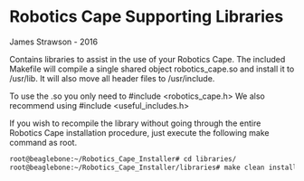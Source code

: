 # Robotics Cape Supporting Libraries
James Strawson - 2016

Contains libraries to assist in the use of your Robotics Cape.
The included Makefile will compile a single shared object robotics_cape.so
and install it to /usr/lib. It will also move all header files to
/usr/include.

To use the .so you only need to #include <robotics_cape.h>
We also recommend using #include <useful_includes.h>

If you wish to recompile the library without going through the entire Robotics
Cape installation procedure, just execute the following make command as root.
```sh
root@beaglebone:~/Robotics_Cape_Installer# cd libraries/
root@beaglebone:~/Robotics_Cape_Installer/libraries# make clean install
```

